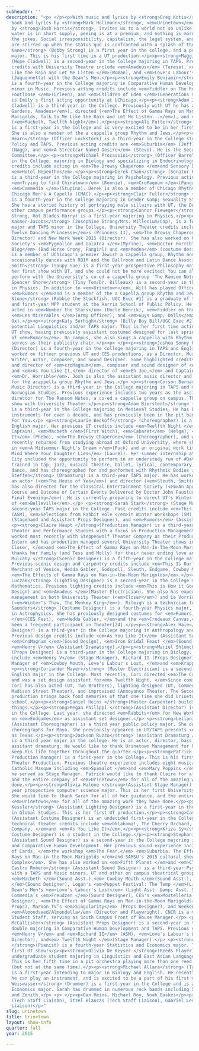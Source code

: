 ```yaml
---
subheader: ''
description: "<p> </p><p>With music and lyrics by <strong>Greg Kotis</strong> and
  book and lyrics by <strong>Mark Hollmann</strong>, <em>Urinetown</em>, directed
  by <strong>Josh Harris</strong>, invites us to a world not so unlike our own. Where
  water is in short supply, peeing is at a premium, and nothing is more serious than
  the jokes. Social irresponsibility, capitalism, the legal system, and society itself
  are stirred up when the status quo is confronted with a splash of the ridiculous.</p><p> </p><p><strong>Quinn
  Kane</strong> (Bobby Strong) is a first year in the college, and a prospective Classics
  major. This is his first time in a UT production.</p><p><strong>Maggie Strahan</strong>
  (Hope Cladwell) is a second-year in the College majoring in TAPS. Previous acting
  credits with University Theatre include <em>Amadeus</em> (Teresa), <em>Talk to Me
  Like the Rain and Let Me Listen </em>(Woman), and <em>Love's Labour's Lost</em>
  (Jaquennetta) with the Dean's Men.</p><p><strong>Emily Benjamin</strong> (Pennywise)
  is a fourth-year in the College majoring in Comparative Human Development with a
  minor in Music. Previous acting credits include <em>Fiddler on The Roof </em>(Tzeitel),<em>
  Footloose </em>(Urleen), and <em>Children of Eden </em>(Generations Soloist). This
  is Emily's first acting opportunity at UChicago.</p><p><strong>Adam Johnson </strong>(Mr.
  Cladwell) is a third-year in the College. Previously with UT he has acted (<em>Grey
  Gardens, Amadeus</em>), directed (<em>The Effect of Gamma Rays on Man-in-the-Moon
  Marigolds, Talk to Me Like the Rain and Let Me Listen...</em>), and dramaturged
  (<em>Macbeth, Twelfth Night</em>).</p><p><strong>Ali Futter</strong> (Little Sally)
  is a first-year in the College and is very excited to be in her first UT production.
  She is also a member of the a cappella group Rhythm and Jews.</p><p><strong>Alex
  Hearn</strong> (Officer Lockstock) is a third-year in the College studying Public
  Policy and TAPS. Previous acting credits are <em>Suburbia</em> (Jeff), <em>Endgame</em>
  (Nagg), and <em>A Streetcar Named Desire</em> (Steve). He is the Secretary of UT
  Committee.</p> <p><strong>Michael Procassini</strong> (Officer Barrel) is a fourth-year
  in the College, majoring in Biology and specializing in Endocrinology. Some previous
  credits include acting in <em>The Drowsy Chaperone </em>and Sensory Designing in
  <em>Hotel Nepenthe</em>.</p><p><strong>Derek Chan</strong> (Senator Fipp/Boy Cop)
  is a third-year in the College majoring in Psychology. Previous acting credits include
  <em>Trying to find Chinatown</em> (Ronnie), <em>CroMagnum </em>(Pangrati), and UofC
  <em>Commedia </em>(Stupino). Derek is also a member of Chicago Rhythm and Jews and
  Chicago Men's A Capella (CMAC).</p><p><strong>Clair Fuller</strong> (Mr. McQueen)
  is a fourth-year in the College majoring in Gender &amp; Sexuality Studies and English.
  She has a storied history of portraying male villains with UT, the Dean's Men, and
  other campus performance groups.</p><p><strong>Connor Fieweger</strong> (Old Man
  Strong, Hot Blades Harry) is a first-year majoring in Physics.</p><p><strong>Ariella
  Kasmer-Jacobs</strong> (Josephine Strong/Mrs. Millenium/Cop), is a fourth-year Anthropology
  major and TAPS minor in the College. University Theater credits include <em>The
  Twelve Dancing Princesse</em>s (Princess 11), <em>The Drowsy Chaperone </em>(Assistant
  Director) and New Work Week 2015 (Director). She has also worked on Classical Entertainment
  Society's <em>Pygmalion and Galatea </em>(Myrine), <em>Doctor Horrible's Song Along
  Blog</em> (Bad Horse Crony, Fangirl) and <em>Medea</em> (costume designer). She
  is a member of UChicago's premier Jewish a cappella group, Rhythm and Jews, and
  occasionally dances with RBIM and the Ballroom and Latin Dance Association.</p><p><strong>Larkin
  Smith</strong> (Soupy Sue) is a first-year prospective Philosophy major. This is
  her first show with UT, and she could not be more excited! You can also see her
  perform with the University's co-ed a cappella group 'The Ransom Notes'.</p> <p><strong>William
  Spencer Shore</strong> (Tiny Tom/Dr. Billeaux) is a second-year in the college majoring
  in Physics. In addition to <em>Urinetown</em>, Will has played Officer Welch in
  <em>Rumors </em>and is a member of the a Capella group Rhythm and Jews.</p><p><strong>Henry
  Stone</strong> (Robbie the Stockfish, UGC Exec #1) is a graduate of the College
  and first-year MPP student at the Harris School of Public Policy. He has previously
  acted in <em>Number the Stars</em> (Uncle Henrik), <em>Fiddler on the Roof </em>(Chorus),
  <em>Les Miserables </em>(Army Officer), and <em>Guys &amp; Dolls</em> (Angie the
  Ox).</p><p><strong>Katy Surhigh</strong> (Billy Boy Bill/UGC Exec #2) is a second-year
  potential Linguistics and/or TAPS major. This is her first time acting in a mainstage
  UT show, having previously assistant costumed designed for last spring's production
  of <em>Rumors</em>. On campus, she also sings a cappella with Rhythm and Jews and
  serves as their publicity chair.</p><p> </p><p><strong>Joshua Sonny Harris</strong>
  (Director) is a fourth-year in the college majoring in TAPS and English. He has
  worked on fifteen previous UT and CES productions, as a Director, Music Director,
  Writer, Actor, Composer, and Sound Designer. Some highlighted credits include writer
  and director of <em>croMagnum</em>, composer and sound designer of <em>Cowboy Mouth</em>
  and <em>As You Like It,</em> director of <em>Eh Joe,</em> and Captain Hammer in
  <em>Dr. Horrible</em>. Josh is also the assistant music director and a music arranger
  for the acappella group Rhythm and Jews.</p> <p><strong>Corson Barnard </strong>(Vocal
  Music Director) is a third-year in the College majoring in TAPS and minoring in
  Norwegian Studies. Previous experience includes two years as the assistant music
  director for The Ransom Notes, a co-ed a cappella group on campus. This is her first
  show with University Theater.</p><p><strong>Adam Bierstedt</strong> (Conductor)
  is a third-year in the College majoring in Medieval Studies. He has been playing
  instruments for over a decade, and has previously been in the pit band for Crazy
  For You.</p> <p><strong>Laurie Beckoff</strong> (Choreographer) is a fourth-year
  English major. Her previous UT credits include <em>Twelfth Night </em>(Fool/Dance
  Captain), <em>Macbeth </em>(First Witch), <em>Cabaret</em> (Helga), <em>As You Like
  It</em> (Phebe), <em>The Drowsy Chaperone</em> (Choreographer), and workshops. She
  recently returned from studying abroad at Oxford University, where she appeared
  in <em>A Midsummer Night's Dream </em>(Puck) and an original work titled <em>Never
  Mind Where Your Daughter Lies</em> (Laurel). Her summer internship at The Second
  City included the opportunity to perform in an understudy run of #DateMe. She is
  trained in tap, jazz, musical theatre, ballet, lyrical, contemporary, and modern
  dance, and has choreographed for and performed with Rhythmic Bodies in Motion.</p><p><strong>M.C.
  Steffen</strong> (Dramaturg) is a third-year TAPS major. He has worked with UT as
  an actor (<em>The House of Yes</em>) and director (<em>Sleuth, Smitten</em>). He
  has also directed for the Classical Entertainment Society (<em>An Apology for the
  Course and Outcome of Certain Events Delivered by Doctor John Faustus on This His
  Final Evening</em>). He is currently preparing to direct UT's Winter '16 production
  of <em>Belleville</em>.</p> <p><strong>Sarah Stark</strong> (Stage Manager) is a
  second-year TAPS major in the College. Past credits include <em>This Is How It Goes</em>
  (ASM), <em>Selections from Rabbit Hole </em>in Winter Workshops (SM), <em>Closer</em>
  (Stagehand and Assistant Props Designer), and <em>Rumors</em> (Assistant Props Designer).</p>
  <p><strong>Claire Haupt </strong>(Production Manager) is a third-year majoring in
  Theater and Performance Studies with a focus in Production Management. Claire has
  worked most recently with Steppenwolf Theater Company as their Production Management
  Intern and has production managed several University Theater shows including <em>Cabaret,
  Closer, </em>and <em>The Effect of Gamma Rays on Man-In-The-Moon Marigolds. </em>She
  thanks her family (and Tess and Molly) for their never ending love and support.</p><p><strong>Jacob
  Mulcahy </strong>(Scenic Designer) is a fifth-year in the College majoring in Mathematics.
  Previous scenic design and carpentry credits include <em>This Is Our Youth, The
  Merchant of Venice, Hedda Gabler, Godspell, Sleuth, Endgame, Cowboy Mouth, </em>and
  <em>The Effects of Gamma Rays on Man-in-the-Moon Marigolds</em>.</p><p><strong>Rileigh
  Luczak</strong> (Lighting Designer) is a second-year in the College majoring in
  Mathematics. Previous lighting credits include <em>This is How it Goes </em>(Asst.
  Design) and <em>Amadeus </em>(Master Electrician). She also has experience in stage
  management in both University Theater (<em>Closer</em>) and Le Vorris &amp; Vox
  (<em>Winter's Thaw, The Monkey King</em>). Rileigh is a technician for the FXK Theater.</p><p><strong>Lauren
  Saunders</strong> (Costume Designer) is a fourth-year Physics major, specializing
  in Astrophysics. She has previously designed costumes for <em>Rumors, Sleuth, CroMagnum
  </em>(CES Fest), <em>Hedda Gabler, </em>and the <em>Credeaux Canvas,</em> and has
  been a frequent participant in Theater[24].</p><p><strong>Alex Hale</strong> (Sound
  Designer) is a third-year in the College majoring in Anthropology and Philosophy.
  Previous design credits include <em>As You Like It</em> (Assistant Sound Design),
  <em>CroMagnum </em>(Sound Design), <em>Iron Bridal Feast </em>(Sound Design) and
  <em>Henry V</em> (Assistant Dramaturgy).</p><p><strong>Mariel Shlomchik</strong>
  (Props Designer) is a third-year in the College majoring in Biology. Previous credits
  include <em>Henry V</em> (Stage Manager), Richard II (Props Designer), and Production
  Manager of <em>Cowboy Mouth, Love's Labour's Lost, </em>and <em>Krapp's Last Tape.</em></p>
  <p><strong>Coriander Mayer</strong> (Master Electrician) is a second year TAPS and
  English major in the College. Most recently, Cori directed <em>The Candles</em>
  and was a set design assistant for<em> Twelfth Night. </em>Since coming to Chicago,
  Cori has also acted (UT, Two Brothers), lighting designed (UT, Commedia dell Arte,
  Madison Street Theater), and improvised (Annoyance Theater, The Second City). This
  production brings back fond memories of that one time she did Urinetown in high
  school.</p><p><strong>Daniel Heins </strong>(Master Carpenter) builds and lights
  things.</p><p><strong>Megan Philippi </strong>(Assistant Director) is a second-year
  in the College. Last year, she directed <em>Rabbits</em> for New Work Week and worked
  on <em>Endgame</em> as assistant set designer.</p> <p><strong>Leilani Douglas</strong>
  (Assistant Choreographer) is a third year public policy major. She dances with and
  choreographs for Maya. She previously appeared in UT/TAPS presents <em>Cabaret</em>
  as Texas.</p><p><strong>Jackson Ruzzo</strong> (Assistant Dramaturg / Bass Player)
  is a third year major in the college. He is an actor, director, bass player, and
  assitant dramaturg. He would like to thank Urinetown Management for helping him
  keep his life together throughout the quarter.</p><p><strong>Patrick Doyle </strong>(Assistant
  Production Manager) is a first-year in the College. This is his first University
  Theater Production. Previous theatre experience includes eight musicals with Central
  Catholic Masque including <em>Spamalot </em>and <em>Mary Poppins </em>for which
  he served as Stage Manager. Patrick would like to thank Claire for all of her guidance,
  and the entire company of <em>Urinetown</em> for all of the amazing work they have
  done.</p><p><strong>Olivia Malone </strong>(Assistant Stage Manager) is a first
  year prospective computer science major. This is her first University Theater production.
  She would like to thank Sarah for all of her guidance, and the entire company of
  <em>Urinetown</em> for all of the amazing work they have done.</p><p><strong>Natalie
  Kessler</strong> (Assistant Lighting Designer) is a first-year in the College majoring
  in Global Studies. This is her first UT production.</p><p><strong>Cameron Robertson</strong>
  (Assistant Costume Designer) is an undecided first-year in the College. Previous
  technical theater credits include <em>Oklahoma!, The Cherry Orchard, Hairspray,
  Company, </em>and <em>As You Like It</em>.</p><p><strong>Kriza Sy</strong> (Assistant
  Costume Designer) is a student in the College.</p><p><strong>Stephanie Slaven-Ruffing</strong>
  (Assistant Sound Designer) is a second-year in the College majoring in Anthropology
  and Comparative Human Development. Her previous sound experience includes <em>House
  of Cards, </em>the workshop <em>The Fear,</em> <em>Suburbia, The Effect of Gamma
  Rays on Man in the Moon Marigolds </em>and SAMSU’s 2015 cultural show <em>Apartment
  Complex</em>. She has also worked on <em>Fifth Planet </em>and <em>Closer.</em></p><p><strong>Christian-Nicholas
  Castro Romero</strong> (Assistant Sound Designer) is a third-year Psychology major,
  with a TAPS and Music minors. UT and other on campus theatrical group credits include
  <em>Macbeth </em>(Sound Asst.),<em> Cowboy Mouth </em>(Sound Asst.), CES's <em>Frankenstein
  </em>(Sound Designer), Logan's <em>Puppet Festival: The Temp </em>(Light Asst.),
  Dean's Men's <em>Love's Labour's Lost</em> (Light Asst. &amp; Asst. Stage Mgr.),
  Commedia’s <em>Freudzen </em>(Sound Designer), CES's <em>Mostelleria </em>(Scenic
  Designer), <em>The Effect of Gamma Rays on Man-in-the-Moon Marigolds</em> (Asst.
  Props), Maroon TV’s <em>Singularity</em> (Props Designer), and Weekend of Workshops:
  <em>Almondseed/Almondella</em> (Director and Playwright). CNCR is a member of TAPS
  Student Staff, serving as South Campus Front of House Manager.</p> <p><strong>Brandon
  McCallister</strong> (Assistant Props Designer) is a second-year in the College
  double majoring in Comparative Human Development and TAPS. Previous credits include
  <em>Henry V</em> and <em>Richard II</em> (ASM), <em>Love's Labour's Lost </em>(Assistant
  Director), and<em> Twelfth Night </em>(Stage Manager).</p> <p><strong>Angela Lin
  </strong>(Pianist) is a fourth-year Statistics and Economics major. This is her
  first UT show!</p><p><strong>Olivia De Keyser </strong>(Reeds Player) is a second-year
  undergraduate student majoring in Linguistics and East Asian Languages and Civilizations.
  This is her fifth time in a pit orchestra playing more than one reed instrument
  (but not at the same time).</p><p><strong>Michael Allara</strong> (Trombone player)
  is a first-year intending to major in Biology and English. He recently remembered
  he can play an instrument, and is excited to be a part of his first musical.</p><p><strong>Sarah
  Weiswasser</strong> (Drummer) is a first-year in the College and is a prospective
  Economics major. Sarah has drummed in numerous rock bands including Small Victories
  and Zenith.</p> <p> </p><p>Dan Heins, Michael Roy, Noah Baskes</p><p>Murphy Spence
  (Tech Staff Liaison), Itzel Blancas (Tech Staff Liaison), Gabriel Levine (Committee
  Liaison)</p>"
slug: urinetown
title: Urinetown
layout: show-info
quarter: fall
year: 2015

---
```

